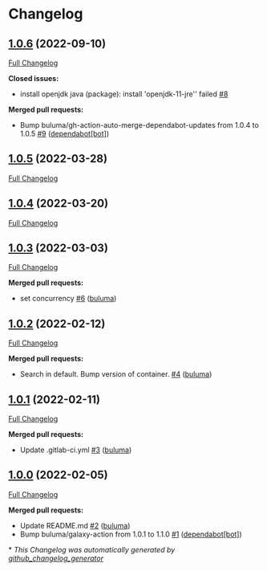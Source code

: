 # Changelog

## [1.0.6](https://github.com/buluma/ansible-role-java/tree/1.0.6) (2022-09-10)

[Full Changelog](https://github.com/buluma/ansible-role-java/compare/1.0.5...1.0.6)

**Closed issues:**

- install openjdk java \(package\): install 'openjdk-11-jre'' failed [\#8](https://github.com/buluma/ansible-role-java/issues/8)

**Merged pull requests:**

- Bump buluma/gh-action-auto-merge-dependabot-updates from 1.0.4 to 1.0.5 [\#9](https://github.com/buluma/ansible-role-java/pull/9) ([dependabot[bot]](https://github.com/apps/dependabot))

## [1.0.5](https://github.com/buluma/ansible-role-java/tree/1.0.5) (2022-03-28)

[Full Changelog](https://github.com/buluma/ansible-role-java/compare/1.0.4...1.0.5)

## [1.0.4](https://github.com/buluma/ansible-role-java/tree/1.0.4) (2022-03-20)

[Full Changelog](https://github.com/buluma/ansible-role-java/compare/1.0.3...1.0.4)

## [1.0.3](https://github.com/buluma/ansible-role-java/tree/1.0.3) (2022-03-03)

[Full Changelog](https://github.com/buluma/ansible-role-java/compare/1.0.2...1.0.3)

**Merged pull requests:**

- set concurrency [\#6](https://github.com/buluma/ansible-role-java/pull/6) ([buluma](https://github.com/buluma))

## [1.0.2](https://github.com/buluma/ansible-role-java/tree/1.0.2) (2022-02-12)

[Full Changelog](https://github.com/buluma/ansible-role-java/compare/1.0.1...1.0.2)

**Merged pull requests:**

- Search in default. Bump version of container. [\#4](https://github.com/buluma/ansible-role-java/pull/4) ([buluma](https://github.com/buluma))

## [1.0.1](https://github.com/buluma/ansible-role-java/tree/1.0.1) (2022-02-11)

[Full Changelog](https://github.com/buluma/ansible-role-java/compare/1.0.0...1.0.1)

**Merged pull requests:**

- Update .gitlab-ci.yml [\#3](https://github.com/buluma/ansible-role-java/pull/3) ([buluma](https://github.com/buluma))

## [1.0.0](https://github.com/buluma/ansible-role-java/tree/1.0.0) (2022-02-05)

[Full Changelog](https://github.com/buluma/ansible-role-java/compare/2c15eb1e7b101738904cea4240244e2fee8b1008...1.0.0)

**Merged pull requests:**

- Update README.md [\#2](https://github.com/buluma/ansible-role-java/pull/2) ([buluma](https://github.com/buluma))
- Bump buluma/galaxy-action from 1.0.1 to 1.1.0 [\#1](https://github.com/buluma/ansible-role-java/pull/1) ([dependabot[bot]](https://github.com/apps/dependabot))



\* *This Changelog was automatically generated by [github_changelog_generator](https://github.com/github-changelog-generator/github-changelog-generator)*
